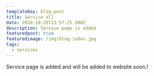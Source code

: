 ```yaml
---
templateKey: blog-post
title: Service all
date: 2020-10-28T13:57:25.588Z
description: Service page is added
featuredpost: true
featuredimage: /img/blog-index.jpg
tags:
  - services
---
```

Service page is added and will be added to website soon.!